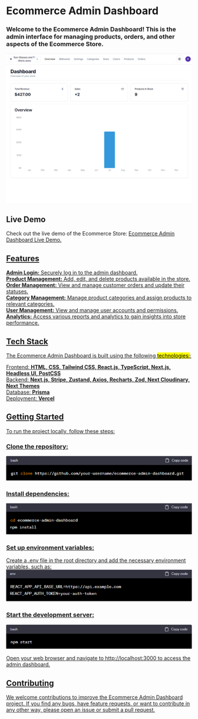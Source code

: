 <h1>Ecommerce Admin Dashboard</h1>
<h3>Welcome to the Ecommerce Admin Dashboard! This is the admin interface for managing products, orders, and other aspects of the Ecommerce Store.</h3>

<img src="./src/admin-1.png" alt="Ecommerce_Store_Screenshot"/>

<h2>Live Demo</h2>
Check out the live demo of the Ecommerce Store: <span> <a href= https://ecommerce-store-zeta-sable.vercel.app target="_blank"> Ecommerce Admin Dashboard Live Demo. <span>

<h2>Features</h2>
<b>Admin Login:</b> Securely log in to the admin dashboard.<br>
<b>Product Management:</b> Add, edit, and delete products available in the store.<br>
<b>Order Management:</b> View and manage customer orders and update their statuses.<br>
<b>Category Management:</b> Manage product categories and assign products to relevant categories.<br>
<b>User Management:</b> View and manage user accounts and permissions.<br>
<b>Analytics:</b> Access various reports and analytics to gain insights into store performance.

<h2>Tech Stack</h2>
The Ecommerce Admin Dashboard is built using the following <mark>technologies:</mark>:<br>

Frontend: <b>HTML, CSS, Tailwind CSS, React.js, TypeScript, Next.js, Headless UI, PostCSS</b> <br>
Backend: <b>Next.js, Stripe, Zustand, Axios, Recharts, Zod, Next Cloudinary, Next Themes</b> <br>
Database: <b>Prisma</b> <br>
Deployment: <b>Vercel</b> <br>

<h2>Getting Started </h2>
To run the project locally, follow these steps:

<h3>Clone the repository:</h3>
<img src="./src/clone-2.png" alt="clone"/> <br>

<h3>Install dependencies:</h3>
<img src="./src/dep-2.png" alt="dep"/><br>

<h3>Set up environment variables:</h3>
Create a .env file in the root directory and add the necessary environment variables, such as: <br>
<img src="./src/env-2.png" alt="env"/>

<h3>Start the development server:</h3>
<img src="./src/start-2.png" alt="start"/> <br>

Open your web browser and navigate to http://localhost:3000 to access the admin dashboard.
<h2>Contributing</h2>
We welcome contributions to improve the Ecommerce Admin Dashboard project. If you find any bugs, have feature requests, or want to contribute in any other way, please open an issue or submit a pull request.
